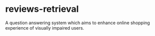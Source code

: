 # reviews-retrieval
A question answering system which aims to enhance online shopping experience of visually impaired users.
